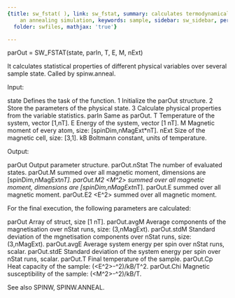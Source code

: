 ```yaml
---
{title: sw_fstat( ), link: sw_fstat, summary: calculates termodynamical averages during
    an annealing simulation, keywords: sample, sidebar: sw_sidebar, permalink: sw_fstat.html,
  folder: swfiles, mathjax: 'true'}

---
```

 
parOut = SW_FSTAT(state, parIn, T, E, M, nExt)
 
It calculates statistical properties of different physical variables over
several sample state. Called by spinw.anneal.
 
Input:
 
state         Defines the task of the function.
              1   Initialize the parOut structure.
              2   Store the parameters of the physical state.
              3   Calculate physical properties from the variable
                  statistics.
parIn         Same as parOut.
T             Temperature of the system, vector [1,nT].
E             Energy of the system, vector [1 nT].
M             Magnetic moment of every atom, size: [spinDim,nMagExt*nT].
nExt          Size of the magnetic cell, size: [3,1].
kB            Boltmann constant, units of temperature.
 
Output:
 
parOut        Output parameter structure.
parOut.nStat  The number of evaluated states.
parOut.M      <M> summed over all magnetic moment, dimensions are
              [spinDim,nMagExt*nT].
parOut.M2     <M^2> summed over all magnetic moment, dimensions are
              [spinDim,nMagExt*nT].
parOut.E      <E> summed over all magnetic moment.
parOut.E2     <E^2> summed over all magnetic moment.
 
 
For the final execution, the following parameters are calculated:
 
parOut        Array of struct, size [1 nT].
parOut.avgM   Average components of the magnetisation over nStat runs,
              size: (3,nMagExt).
parOut.stdM   Standard deviation of the mgnetisation components over
              nStat runs, size: (3,nMagExt).
parOut.avgE   Average system energy per spin over nStat runs, scalar.
parOut.stdE   Standard deviation of the system energy per spin over
              nStat runs, scalar.
parOut.T      Final temperature of the sample.
parOut.Cp     Heat capacity of the sample: (<E^2>-<E>^2)/kB/T^2.
parOut.Chi    Magnetic susceptibility of the sample: (<M^2>-<M>^2)/kB/T.
 
See also SPINW, SPINW.ANNEAL.
 

